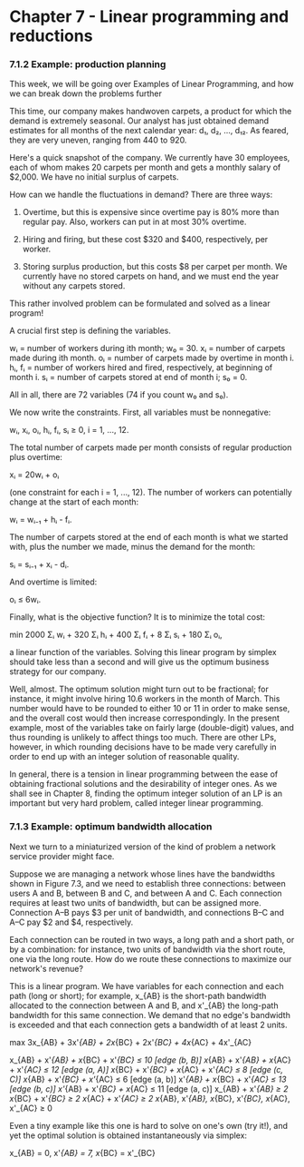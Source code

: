 # Chapter 7 - Linear programming and reductions

### 7.1.2 Example: production planning

This week, we will be going over Examples of Linear Programming, and how we can break down the problems further

This time, our company makes handwoven carpets, a product for which the demand is extremely seasonal. Our analyst has just obtained demand estimates for all months of the next calendar year: d₁, d₂, ..., d₁₂. As feared, they are very uneven, ranging from 440 to 920.

Here's a quick snapshot of the company. We currently have 30 employees, each of whom makes 20 carpets per month and gets a monthly salary of $2,000. We have no initial surplus of carpets.

How can we handle the fluctuations in demand? There are three ways:

1. Overtime, but this is expensive since overtime pay is 80% more than regular pay. Also, workers can put in at most 30% overtime.

2. Hiring and firing, but these cost $320 and $400, respectively, per worker.

3. Storing surplus production, but this costs $8 per carpet per month. We currently have no stored carpets on hand, and we must end the year without any carpets stored.

This rather involved problem can be formulated and solved as a linear program!

A crucial first step is defining the variables.

wᵢ = number of workers during ith month; w₀ = 30.
xᵢ = number of carpets made during ith month.
oᵢ = number of carpets made by overtime in month i.
hᵢ, fᵢ = number of workers hired and fired, respectively, at beginning of month i.
sᵢ = number of carpets stored at end of month i; s₀ = 0.

All in all, there are 72 variables (74 if you count w₀ and s₀).

We now write the constraints. First, all variables must be nonnegative:

wᵢ, xᵢ, oᵢ, hᵢ, fᵢ, sᵢ ≥ 0, i = 1, ..., 12.

The total number of carpets made per month consists of regular production plus overtime:

xᵢ = 20wᵢ + oᵢ

(one constraint for each i = 1, ..., 12). The number of workers can potentially change at the start of each month:

wᵢ = wᵢ₋₁ + hᵢ - fᵢ.

The number of carpets stored at the end of each month is what we started with, plus the number we made, minus the demand for the month:

sᵢ = sᵢ₋₁ + xᵢ - dᵢ.

And overtime is limited:

oᵢ ≤ 6wᵢ.

Finally, what is the objective function? It is to minimize the total cost:

min 2000 Σᵢ wᵢ + 320 Σᵢ hᵢ + 400 Σᵢ fᵢ + 8 Σᵢ sᵢ + 180 Σᵢ oᵢ,

a linear function of the variables. Solving this linear program by simplex should take less than a second and will give us the optimum business strategy for our company.

Well, almost. The optimum solution might turn out to be fractional; for instance, it might involve hiring 10.6 workers in the month of March. This number would have to be rounded to either 10 or 11 in order to make sense, and the overall cost would then increase correspondingly. In the present example, most of the variables take on fairly large (double-digit) values, and thus rounding is unlikely to affect things too much. There are other LPs, however, in which rounding decisions have to be made very carefully in order to end up with an integer solution of reasonable quality.

In general, there is a tension in linear programming between the ease of obtaining fractional solutions and the desirability of integer ones. As we shall see in Chapter 8, finding the optimum integer solution of an LP is an important but very hard problem, called integer linear programming.

### 7.1.3 Example: optimum bandwidth allocation

Next we turn to a miniaturized version of the kind of problem a network service provider might face.

Suppose we are managing a network whose lines have the bandwidths shown in Figure 7.3, and we need to establish three connections: between users A and B, between B and C, and between A and C. Each connection requires at least two units of bandwidth, but can be assigned more. Connection A–B pays $3 per unit of bandwidth, and connections B–C and A–C pay $2 and $4, respectively.

Each connection can be routed in two ways, a long path and a short path, or by a combination: for instance, two units of bandwidth via the short route, one via the long route. How do we route these connections to maximize our network's revenue?

This is a linear program. We have variables for each connection and each path (long or short); for example, x_{AB} is the short-path bandwidth allocated to the connection between A and B, and x'_{AB} the long-path bandwidth for this same connection. We demand that no edge's bandwidth is exceeded and that each connection gets a bandwidth of at least 2 units.

max 3x_{AB} + 3x'_{AB} + 2x_{BC} + 2x'_{BC} + 4x_{AC} + 4x'_{AC}

x_{AB} + x'_{AB} + x_{BC} + x'_{BC} ≤ 10    [edge (b, B)]
x_{AB} + x'_{AB} + x_{AC} + x'_{AC} ≤ 12    [edge (a, A)]
x_{BC} + x'_{BC} + x_{AC} + x'_{AC} ≤ 8     [edge (c, C)]
x_{AB} + x'_{BC} + x'_{AC} ≤ 6              [edge (a, b)]
x'_{AB} + x_{BC} + x'_{AC} ≤ 13             [edge (b, c)]
x'_{AB} + x'_{BC} + x_{AC} ≤ 11             [edge (a, c)]
x_{AB} + x'_{AB} ≥ 2
x_{BC} + x'_{BC} ≥ 2
x_{AC} + x'_{AC} ≥ 2
x_{AB}, x'_{AB}, x_{BC}, x'_{BC}, x_{AC}, x'_{AC} ≥ 0

Even a tiny example like this one is hard to solve on one's own (try it!), and yet the optimal solution is obtained instantaneously via simplex:

x_{AB} = 0, x'_{AB} = 7, x_{BC} = x'_{BC}
